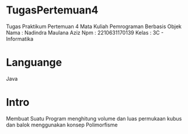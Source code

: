 # TugasPertemuan4
Tugas Praktikum Pertemuan 4 Mata Kuliah Pemrograman Berbasis Objek
Nama : Nadindra Maulana Aziz
Npm  : 2210631170139
Kelas : 3C - Informatika

# Languange 
Java

# Intro
Membuat Suatu Program menghitung volume dan luas permukaan kubus dan balok menggunakan konsep Polimorfisme
